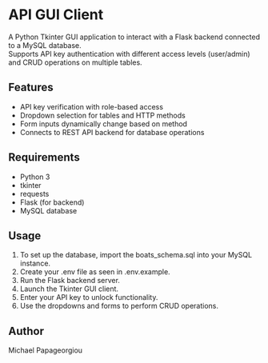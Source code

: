 # API GUI Client

A Python Tkinter GUI application to interact with a Flask backend connected to a MySQL database.  
Supports API key authentication with different access levels (user/admin) and CRUD operations on multiple tables.

## Features

- API key verification with role-based access  
- Dropdown selection for tables and HTTP methods  
- Form inputs dynamically change based on method  
- Connects to REST API backend for database operations  

## Requirements

- Python 3  
- tkinter  
- requests  
- Flask (for backend)  
- MySQL database  

## Usage
1. To set up the database, import the boats_schema.sql into your MySQL instance.
2. Create your .env file as seen in .env.example.
3. Run the Flask backend server.  
4. Launch the Tkinter GUI client.  
5. Enter your API key to unlock functionality.  
6. Use the dropdowns and forms to perform CRUD operations.

## Author

Michael Papageorgiou
